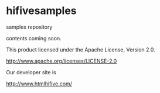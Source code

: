 hifivesamples
=============

samples repository

contents coming soon.

This product licensed under the Apache License, Version 2.0.

http://www.apache.org/licenses/LICENSE-2.0

Our developer site is

http://www.htmlhifive.com/